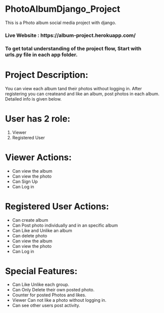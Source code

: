 # PhotoAlbumDjango_Project
This is a Photo album social media project with django.

<h3> Live Website :  https://album-project.herokuapp.com/ </h3> 


<h3> To get total understanding of the project flow, Start with urls.py file in each app folder.</h3> 

# Project Description:
You can view each album tand their photos without logging in.
After registering you can createand and like an album, post photos in each album. 
Detailed info is given below.


# User has 2 role:
1. Viewer 
2. Registered  User


# Viewer Actions:
- Can view the album
- Can view the photo
- Can Sign Up
- Can Log in



# Registered User Actions:
- Can create album
- Can Post photo individually and in an specific album
- Can Like and Unlike an album
- Can delete photo 
- Can view the album
- Can view the photo
- Can Log in

# Special Features:
- Can Like Unlike each group.
- Can Only Delete their own posted photo.
- Counter for posted Photos and likes. 
- Viewer Can not like a photo without logging in.
- Can see other users post activity.
